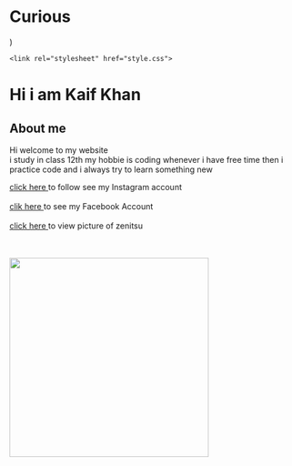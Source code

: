 # Curious
)<!doctype html>
<html>
<body>
   <head>
   <title>hey</title>
   
    <link rel="stylesheet" href="style.css">
   
   </head>
    
     
<h1> Hi i am Kaif Khan </h1>

 <h2> About me</h2>
    <p>
     Hi welcome to my website <br>
      i study in class 12th my hobbie is coding whenever i have free time then i practice code and i always try to learn something new
     </p>
     <p>
     <a href="https://www.instagram.com/itz_kaif_khan2/profilecard/?igsh=Z2NwbTF1Y3lzMWhr">click here </a> to follow  see my Instagram account <br>
     <br>
     <a href="https://www.facebook.com/share/TUQLUu4L2CFHt4bb/">clik here </a> to see my Facebook Account 
       <br>
       <br>
     <a href="https://ibb.co/rFnX5SK">click here </a> to view picture of zenitsu
     </p>
<br>
<br>
          <img src="https://i.imghippo.com/files/KC3983wyw.png" width="350" height="350" >
</body>
</html